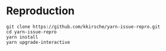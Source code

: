# Reproduction

```
git clone https://github.com/kkirsche/yarn-issue-repro.git
cd yarn-issue-repro
yarn install
yarn upgrade-interactive
```
